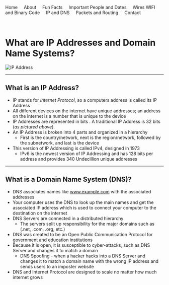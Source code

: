 Home &nbsp; &nbsp; About &nbsp; &nbsp; Fun Facts &nbsp; &nbsp; Important People and Dates &nbsp; &nbsp; Wires WIFI and Binary Code &nbsp; &nbsp; IP and DNS &nbsp; &nbsp; Packets and Routing &nbsp; &nbsp; Contact

&nbsp;


# **What are IP Addresses and Domain Name Systems?**
![IP Address](https://img.webnots.com/2018/12/What-is-IP-Address.jpg)

---

## What is an IP Address?
- IP stands for *Internet Protocol*, so a computers address is called its IP Address
- All different devices on the internet have unique addresses; an address on the internet is a number that is unique to the device
- IP Addresses are represented in bits .  A traditional IP Address is 32 bits (*as pictured above*).
- An IP Address is broken into 4 parts and organized in a hierarchy
    - First is the country/network, next is the region/network, followed by the subnetwork, and last is the device
- This version of IP Addressing is called IPv4, designed in 1973
    - IPv6 is the newest version of IP Addressing and has 128 bits per address and provides 340 Undecillion unique addresses

---
## What is a Domain Name System (DNS)?
- DNS associates names like www.example.com with the associated addresses
- Your computer uses the DNS to look up the main names and get the associated IP address which is used to connect your computer to the destination on the internet
- DNS Servers are connected in a distributed hierarchy
    - The servers split up responsibility for the major domains such as (.net, .com, .org, etc.)
- DNS was created to be an Open Public Communication Protocol for government and education institutions
- Because it is open, it is susceptible to cyber-attacks, such as DNS Server and changes it to match a domain
    - DNS Spoofing - when a hacker hacks into a DNS Server and changes it to match a domain name with the wrong IP address and sends users to an imposter website
- DNS and Internet Protocol are designed to scale no matter how much internet grows
